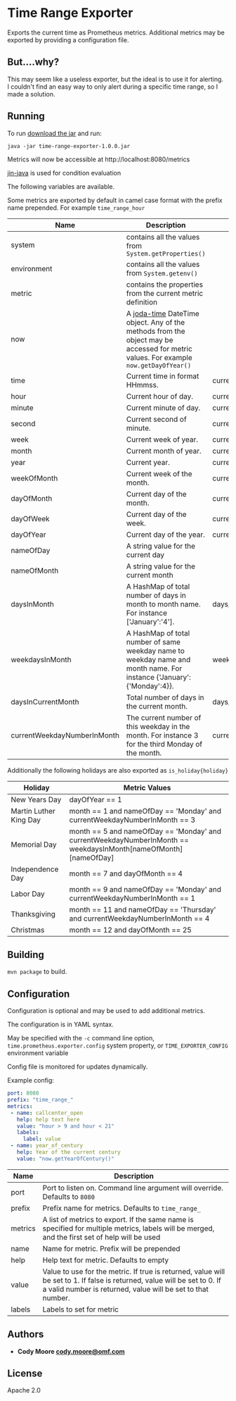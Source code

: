 Time Range Exporter
=====
Exports the current time as Prometheus metrics.
Additional metrics may be exported by providing a configuration file.

## But....why?

This may seem like a useless exporter, but the ideal is to use it for alerting.  
I couldn't find an easy way to only alert during a specific time range, so I made a solution.


## Running

To run [download the jar](https://github.com/OneMainF/time_range_exporter/releases/download/1.0/time-range-exporter-1.0.0.jar) and run:

```
java -jar time-range-exporter-1.0.0.jar
```

Metrics will now be accessible at http://localhost:8080/metrics

[jin-java](https://github.com/HubSpot/jinjava) is used for condition evaluation

The following variables are available.

Some metrics are exported by default in camel case format with the prefix name prepended.
For example `time_range_hour`

Name     | Description | Metric Name
---------|-------------|-------------
system | contains all the values from `System.getProperties()`
environment | contains all the values from `System.getenv()`
metric | contains the properties from the current metric definition
now | A [joda-time](https://github.com/JodaOrg/joda-time) DateTime object.  Any of the methods from the object may be accessed for metric values.  For example `now.getDayOfYear()`
time | Current time in format HHmmss. | current_time
hour | Current hour of day. | current_hour
minute | Current minute of day. | current_minute
second | Current second of minute. | current_second
week | Current week of year. | current_week
month | Current month of year. | current_month
year | Current year. | current_year
weekOfMonth | Current week of the month. | current_week_of_month
dayOfMonth | Current day of the month. | current_day_of_month
dayOfWeek | Current day of the week. | current_day_of_week
dayOfYear | Current day of the year. | current_day_of_year
nameOfDay | A string value for the current day
nameOfMonth | A string value for the current month
daysInMonth | A HashMap of total number of days in month to month name.  For instance ['January':'4']. | days_in_month_total{month}
weekdaysInMonth | A HashMap of total number of same weekday name to weekday name and month name.  For instance {'January':{'Monday':4}}. | weekdays_in_month_total{month,day}
daysInCurrentMonth | Total number of days in the current month. | days_in_current_month
currentWeekdayNumberInMonth | The current number of this weekday in the month.  For instance 3 for the third Monday of the month. | current_weekday_number_in_month

Additionally the following holidays are also exported as `is_holiday{holiday}`

Holiday     | Metric Values
------------|-----------
New Years Day | dayOfYear == 1
Martin Luther King Day | month == 1 and nameOfDay == 'Monday' and currentWeekdayNumberInMonth == 3
Memorial Day | month == 5 and nameOfDay == 'Monday' and currentWeekdayNumberInMonth == weekdaysInMonth[nameOfMonth][nameOfDay]
Independence Day | month == 7 and dayOfMonth == 4
Labor Day | month == 9 and nameOfDay == 'Monday' and currentWeekdayNumberInMonth == 1
Thanksgiving | month == 11 and nameOfDay == 'Thursday' and currentWeekdayNumberInMonth == 4
Christmas | month == 12 and dayOfMonth == 25




## Building

`mvn package` to build.


## Configuration
Configuration is optional and may be used to add additional metrics.

The configuration is in YAML syntax.

May be specified with the `-c` command line option, `time.prometheus.exporter.config` system property, or `TIME_EXPORTER_CONFIG` environment variable

Config file is monitored for updates dynamically.

Example config:

```yaml
port: 8080
prefix: "time_range_"
metrics:
 - name: callcenter_open
   help: help text here
   value: "hour > 9 and hour < 21"
   labels:
     label: value
 - name: year_of_century
   help: Year of the current century
   value: "now.getYearOfCentury()"
```

Name     | Description
---------|------------
port | Port to listen on.  Command line argument will override.  Defaults to `8080`
prefix | Prefix name for metrics.  Defaults to `time_range_`
metrics | A list of metrics to export.  If the same name is specified for multiple metrics, labels will be merged, and the first set of help will be used
name | Name for metric.  Prefix will be prepended
help | Help text for metric.  Defaults to empty
value | Value to use for the metric.  If true is returned, value will be set to 1.  If false is returned, value will be set to 0.  If a valid number is returned, value will be set to that number.
labels | Labels to set for metric

## Authors

* **Cody Moore <cody.moore@omf.com>**


## License

Apache 2.0
